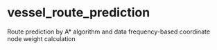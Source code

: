 # vessel_route_prediction
Route prediction by A* algorithm and data frequency-based coordinate node weight calculation
